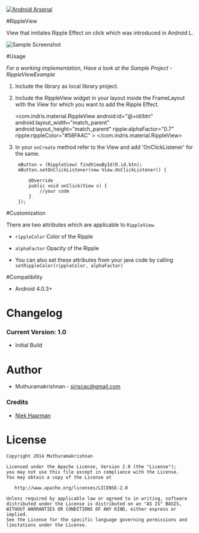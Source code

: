 [![Android Arsenal](https://img.shields.io/badge/Android%20Arsenal-RippleView-brightgreen.svg?style=flat)](https://android-arsenal.com/details/1/923)

#RippleView

View that imitates Ripple Effect on click which was introduced in Android L.

![Sample Screenshot](https://raw.github.com/siriscac/RippleView/master/Screens/Screen.gif)

#Usage

*For a working implementation, Have a look at the Sample Project - RippleViewExample*

1. Include the library as local library project.

2. Include the RippleView widget in your layout inside the FrameLayout with the View for which you want to add the Ripple Effect.

    <com.indris.material.RippleView
            android:id="@+id/btn"
            android:layout_width="match_parent"
            android:layout_height="match_parent"
            ripple:alphaFactor="0.7"
            ripple:rippleColor="#58FAAC" >
    </com.indris.material.RippleView>
    
3. In your `onCreate` method refer to the View and add 'OnClickListener' for the same.

        
    	mButton = (RippleView) findViewById(R.id.btn);
        mButton.setOnClickListener(new View.OnClickListener() {
			
			@Override
			public void onClick(View v) {
				//your code
			}
		});
       
#Customization

There are two attributes which are applicable to `RippleView`.

  * `rippleColor` Color of the Ripple
  * `alphaFactor` Opacity of the Ripple
  
  * You can also set these attributes from your java code by calling `setRippleColor(rippleColor, alphaFactor)`

#Compatibility
  
  * Android 4.0.3+
  
# Changelog

### Current Version: 1.0

  * Initial Build
  
# Author

  * Muthuramakrishnan - <siriscac@gmail.com>

### Credits
  
  * [Niek Haarman](https://github.com/nhaarman)
  
# License

    Copyright 2014 Muthuramakrishnan

    Licensed under the Apache License, Version 2.0 (the "License");
    you may not use this file except in compliance with the License.
    You may obtain a copy of the License at

       http://www.apache.org/licenses/LICENSE-2.0

    Unless required by applicable law or agreed to in writing, software
    distributed under the License is distributed on an "AS IS" BASIS,
    WITHOUT WARRANTIES OR CONDITIONS OF ANY KIND, either express or implied.
    See the License for the specific language governing permissions and
    limitations under the License.
